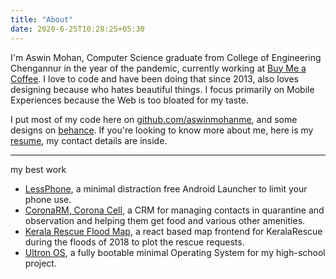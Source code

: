 ```yaml
---
title: "About"
date: 2020-6-25T10:28:25+05:30
---
```


I'm Aswin Mohan, Computer Science graduate from College of Engineering Chengannur in the year of the pandemic, currently working at [Buy Me a Coffee](https://www.buymeacoffee.com). I love to code and have been doing that since 2013, also loves designing because who hates beautiful things. I focus primarily on Mobile Experiences because the Web is too bloated for my taste.

I put most of my code here on [github.com/aswinmohanme](https://github.com/aswinmohanme), and some designs on [behance](https://behance.net/aswinmmohanme).
If you're looking to know more about me, here is my [resume](https://drive.google.com/open?id=1Q4k0yis-Jx-i8KCF7d6iAtJZoaG2RTw-), my contact details are inside.

---

my best work

- [LessPhone](https://play.google.com/store/apps/details?id=me.aswinmohan.nophone&hl=en_US), a minimal distraction free Android Launcher to limit your phone use.
- [CoronaRM, Corona Cell](https://github.com/coronasafe/coronaRM), a CRM for managing contacts in quarantine and observation and helping them get food and various other amenities.
- [Kerala Rescue Flood Map](https://github.com/aswinmohanme/kerala-flood-map), a react based map frontend for KeralaRescue during the floods of 2018 to plot the rescue requests.
- [Ultron OS](https://github.com/aswinmohanme/ultronOS), a fully bootable minimal Operating System for my high-school project.

